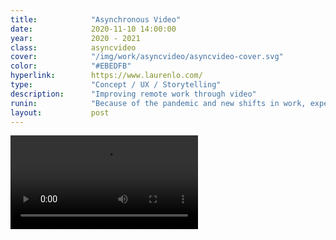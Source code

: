 ```yaml
---
title:            "Asynchronous Video"
date:             2020-11-10 14:00:00
year:             2020 - 2021
class:            asyncvideo
cover:            "/img/work/asyncvideo/asyncvideo-cover.svg"
color:            "#EBEDFB"
hyperlink:        https://www.laurenlo.com/
type:             "Concept / UX / Storytelling"
description:      "Improving remote work through video"
runin:            "Because of the pandemic and new shifts in work, experts are estimating 25-30% of the workforce will continue to be working remotely by the end of 2021. As a result, people are working in physically separate locations or across different time zones. Real-time video and chat have helped us stay in touch but still have communication gaps. We found that preparing video with the current set of tools were difficult and time consuming, conversations around video get fragmented and cumbersome, and sometimes recording yourself just doesn't feel natural. <br></br> Our team identified opportunities and explored different solutions around tools that enable users to quickly and easily record, edit, streamline and share video presentations, video playback experiences that makes it easy to find relevant sections of a recorded meeting, and integrated asynchronous video communication features that make remote works more productive in M365. <br></br> If you are interested in learning more about our explorations, please contact me."
layout:           post
---
```


<div class="post-content-grid">
  <div class="post-content-column column-1">
    <video controls class="post-content-screen desktop" src="https://media.githubusercontent.com/media/hello-lalo/hello-lalo.github.io/master/img/work/asyncvideo/asyncvideo-overview.mp4"></video>
  </div>
</div>
